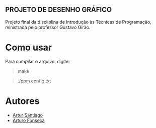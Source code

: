 ## PROJETO DE DESENHO GRÁFICO
Projeto final da disciiplina de Introdução às Técnicas de Programação, ministrada pelo professor Gustavo Girão.

# Como usar
Para compilar o arquivo, digite:
> make

>./ppm config.txt

# Autores
* <a href="https://github.com/artursantiago">Artur Santiago</a>
* <a href="https://github.com/arturo32">Arturo Fonseca</a>
